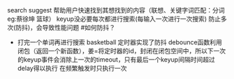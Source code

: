 search suggest 帮助用户快速找到其想找到的内容（联想、关键字词匹配：分词eg:蔡徐坤 篮球）
keyup没必要每次都进行搜索(每输入一次进行一次搜索) 防止多次(防抖)，会导致性能问题
#如何防抖？
- 打完一个单词再进行搜索 basketball 
    定时器实现了防抖 debounce函数利用闭包（返回一个新函数），姜=将定时器的id，封闭在闭包空间中，所以下一次的keyup事件会消除上一次的timeout，只有最后一个keyup间隔时间超过delay得以执行 在频繁触发时只执行一次